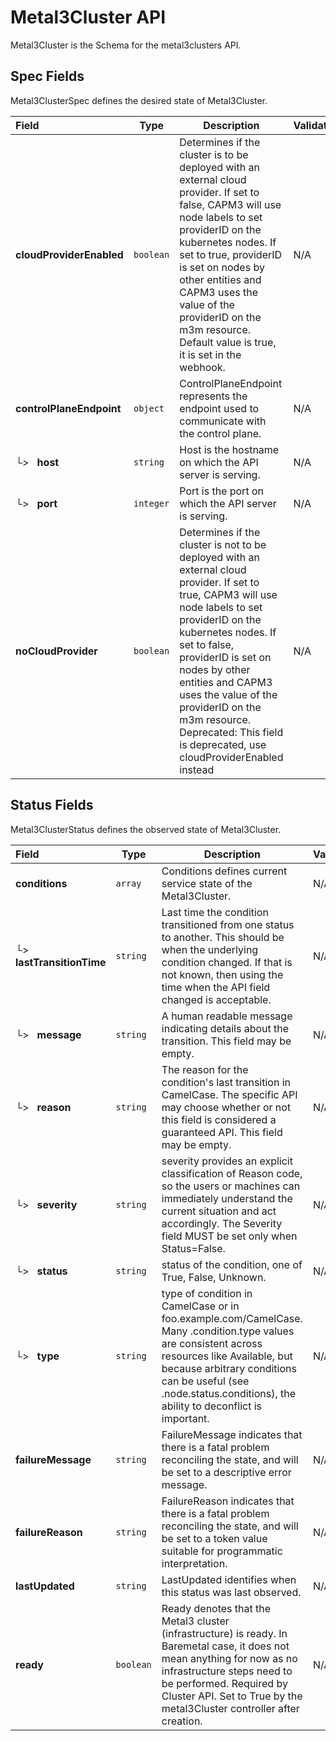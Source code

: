 # Metal3Cluster API

Metal3Cluster is the Schema for the metal3clusters API.

## Spec Fields

Metal3ClusterSpec defines the desired state of Metal3Cluster.

| Field | Type | Description | Validations |
|:---|---|---|---|
|  **cloudProviderEnabled** | `boolean` | Determines if the cluster is to be deployed with an external cloud provider. If set to false, CAPM3 will use node labels to set providerID on the kubernetes nodes. If set to true, providerID is set on nodes by other entities and CAPM3 uses the value of the providerID on the m3m resource. Default value is true, it is set in the webhook. | N/A |
|  **controlPlaneEndpoint** | `object` | ControlPlaneEndpoint represents the endpoint used to communicate with the control plane. | N/A |
| └>&nbsp;&nbsp; **host** | `string` | Host is the hostname on which the API server is serving. | N/A |
| └>&nbsp;&nbsp; **port** | `integer` | Port is the port on which the API server is serving. | N/A |
|  **noCloudProvider** | `boolean` | Determines if the cluster is not to be deployed with an external cloud provider. If set to true, CAPM3 will use node labels to set providerID on the kubernetes nodes. If set to false, providerID is set on nodes by other entities and CAPM3 uses the value of the providerID on the m3m resource. Deprecated: This field is deprecated, use cloudProviderEnabled instead | N/A |
## Status Fields

Metal3ClusterStatus defines the observed state of Metal3Cluster.

| Field | Type | Description | Validations |
|:---|---|---|---|
|  **conditions** | `array` | Conditions defines current service state of the Metal3Cluster. | N/A |
| └>&nbsp;&nbsp; **lastTransitionTime** | `string` | Last time the condition transitioned from one status to another. This should be when the underlying condition changed. If that is not known, then using the time when the API field changed is acceptable. | N/A |
| └>&nbsp;&nbsp; **message** | `string` | A human readable message indicating details about the transition. This field may be empty. | N/A |
| └>&nbsp;&nbsp; **reason** | `string` | The reason for the condition's last transition in CamelCase. The specific API may choose whether or not this field is considered a guaranteed API. This field may be empty. | N/A |
| └>&nbsp;&nbsp; **severity** | `string` | severity provides an explicit classification of Reason code, so the users or machines can immediately understand the current situation and act accordingly. The Severity field MUST be set only when Status=False. | N/A |
| └>&nbsp;&nbsp; **status** | `string` | status of the condition, one of True, False, Unknown. | N/A |
| └>&nbsp;&nbsp; **type** | `string` | type of condition in CamelCase or in foo.example.com/CamelCase. Many .condition.type values are consistent across resources like Available, but because arbitrary conditions can be useful (see .node.status.conditions), the ability to deconflict is important. | N/A |
|  **failureMessage** | `string` | FailureMessage indicates that there is a fatal problem reconciling the state, and will be set to a descriptive error message. | N/A |
|  **failureReason** | `string` | FailureReason indicates that there is a fatal problem reconciling the state, and will be set to a token value suitable for programmatic interpretation. | N/A |
|  **lastUpdated** | `string` | LastUpdated identifies when this status was last observed. | N/A |
|  **ready** | `boolean` | Ready denotes that the Metal3 cluster (infrastructure) is ready. In Baremetal case, it does not mean anything for now as no infrastructure steps need to be performed. Required by Cluster API. Set to True by the metal3Cluster controller after creation. | N/A |
